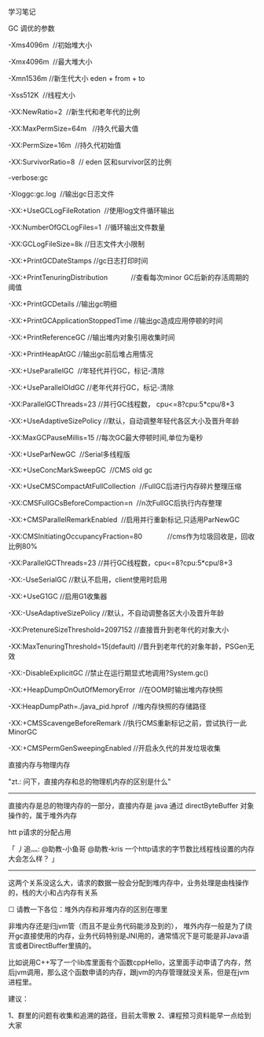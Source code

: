 学习笔记

GC 调优的参数

-Xms4096m  //初始堆大小

-Xmx4096m  //最大堆大小

-Xmn1536m //新生代大小 eden + from + to

-Xss512K  //线程大小

-XX:NewRatio=2  //新生代和老年代的比例

-XX:MaxPermSize=64m   //持久代最大值

-XX:PermSize=16m  //持久代初始值

-XX:SurvivorRatio=8  // eden 区和survivor区的比例

-verbose:gc  

-Xloggc:gc.log  //输出gc日志文件

-XX:+UseGCLogFileRotation  //使用log文件循环输出

-XX:NumberOfGCLogFiles=1  //循环输出文件数量

-XX:GCLogFileSize=8k //日志文件大小限制

-XX:+PrintGCDateStamps //gc日志打印时间

-XX:+PrintTenuringDistribution            //查看每次minor GC后新的存活周期的阈值

-XX:+PrintGCDetails //输出gc明细

-XX:+PrintGCApplicationStoppedTime //输出gc造成应用停顿的时间

-XX:+PrintReferenceGC //输出堆内对象引用收集时间

-XX:+PrintHeapAtGC //输出gc前后堆占用情况



-XX:+UseParallelGC  //年轻代并行GC，标记-清除

-XX:+UseParallelOldGC //老年代并行GC，标记-清除

-XX:ParallelGCThreads=23 //并行GC线程数， cpu<=8?cpu:5*cpu/8+3

-XX:+UseAdaptiveSizePolicy //默认，自动调整年轻代各区大小及晋升年龄

-XX:MaxGCPauseMillis=15 //每次GC最大停顿时间,单位为毫秒

-XX:+UseParNewGC  //Serial多线程版

-XX:+UseConcMarkSweepGC  //CMS old gc

-XX:+UseCMSCompactAtFullCollection  //FullGC后进行内存碎片整理压缩

-XX:CMSFullGCsBeforeCompaction=n  //n次FullGC后执行内存整理

-XX:+CMSParallelRemarkEnabled  //启用并行重新标记,只适用ParNewGC

-XX:CMSInitiatingOccupancyFraction=80             //cms作为垃圾回收是，回收比例80%

-XX:ParallelGCThreads=23 //并行GC线程数，cpu<=8?cpu:5*cpu/8+3

-XX:-UseSerialGC //默认不启用，client使用时启用

-XX:+UseG1GC //启用G1收集器

-XX:-UseAdaptiveSizePolicy //默认，不自动调整各区大小及晋升年龄

-XX:PretenureSizeThreshold=2097152 //直接晋升到老年代的对象大小

-XX:MaxTenuringThreshold=15(default) //晋升到老年代的对象年龄，PSGen无效



-XX:-DisableExplicitGC //禁止在运行期显式地调用?System.gc() 

-XX:+HeapDumpOnOutOfMemoryError  //在OOM时输出堆内存快照

-XX:HeapDumpPath=./java_pid<pid>.hprof  //堆内存快照的存储路径 

-XX:+CMSScavengeBeforeRemark //执行CMS重新标记之前，尝试执行一此MinorGC

-XX:+CMSPermGenSweepingEnabled //开启永久代的并发垃圾收集




直接内存与物理内存

"zt.: 问下，直接内存和总的物理机内存的区别是什么"
- - - - - - - - - - - - - - -
直接内存是总的物理内存的一部分，直接内存是 java 通过 directByteBuffer 对象操作的，属于堆外内存



htt p请求的分配占用

「 丿追灬: @助教-小鱼哥 @助教-kris 一个http请求的字节数比线程栈设置的内存大会怎么样？ 」
- - - - - - - - - - - - - - -
这两个关系没这么大，请求的数据一般会分配到堆内存中，业务处理是由栈操作的，栈的大小和占内存有关系



☐ 请教一下各位：堆外内存和非堆内存的区别在哪里

非堆内存还是归jvm管（而且不是业务代码能涉及到的），
堆外内存一般是为了绕开gc直接使用的内存，业务代码特别是JNI用的，通常情况下是可能是非Java语言或者DirectBuffer里搞的。

比如说用C++写了一个lib库里面有个函数cppHello，这里面手动申请了内存，然后jvm调用，那么这个函数申请的内存，跟jvm的内存管理就没关系，但是在jvm进程里。



建议：

1、群里的问题有收集和追溯的路径，目前太零散
2、课程预习资料能早一点给到大家